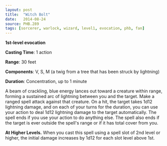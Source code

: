 ```yaml
---
layout: post
title:  "Witch Bolt"
date:   2014-08-24
source: PHB.289
tags: [sorcerer, warlock, wizard, level1, evocation, phb, fan]
---
```


**1st-level evocation**

**Casting Time**: 1 action

**Range**: 30 feet

**Components**: V, S, M (a twig from a tree that has been struck by lightning)

**Duration**: Concentration, up to 1 minute

A beam of crackling, blue energy lances out toward a creature within range, forming a sustained arc of lightning between you and the target. Make a ranged spell attack against that creature. On a hit, the target takes 1d12 lightning damage, and on each of your turns for the duration, you can use your action to deal 1d12 lightning damage to the target automatically. The spell ends if you use your action to do anything else. The spell also ends if the target is ever outside the spell's range or if it has total cover from you.

**At Higher Levels.** When you cast this spell using a spell slot of 2nd level or higher, the initial damage increases by 1d12 for each slot level above 1st.
